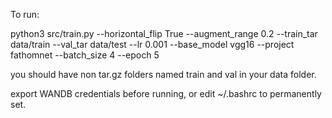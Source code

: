 To run:

python3 src/train.py --horizontal_flip True --augment_range 0.2 --train_tar 
data/train --val_tar data/test --lr 0.001  --base_model vgg16 --project fathomnet --batch_size 4 --epoch 5

you should have non tar.gz folders named train and val in your data folder.    

export WANDB credentials before running, or edit ~/.bashrc to permanently set.    
